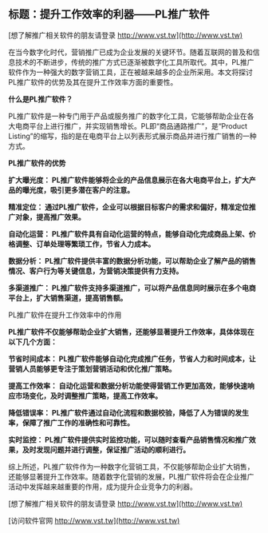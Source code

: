 ## **标题：提升工作效率的利器——PL推广软件**

[想了解推广相关软件的朋友请登录 http://www.vst.tw](http://www.vst.tw)

在当今数字化时代，营销推广已成为企业发展的关键环节。随着互联网的普及和信息技术的不断进步，传统的推广方式已逐渐被数字化工具所取代。其中，PL推广软件作为一种强大的数字营销工具，正在被越来越多的企业所采用。本文将探讨PL推广软件的优势及其在提升工作效率方面的重要性。

**什么是PL推广软件？**

PL推广软件是一种专门用于产品或服务推广的数字化工具，它能够帮助企业在各大电商平台上进行推广，并实现销售增长。PL即“商品通路推广”，是“Product Listing”的缩写，指的是在电商平台上以列表形式展示商品并进行推广销售的一种方式。

**PL推广软件的优势**

**扩大曝光度： PL推广软件能够将企业的产品信息展示在各大电商平台上，扩大产品的曝光度，吸引更多潜在客户的注意。**

**精准定位： 通过PL推广软件，企业可以根据目标客户的需求和偏好，精准定位推广对象，提高推广效果。**

**自动化运营： PL推广软件具有自动化运营的特点，能够自动化完成商品上架、价格调整、订单处理等繁琐工作，节省人力成本。**

**数据分析： PL推广软件提供丰富的数据分析功能，可以帮助企业了解产品的销售情况、客户行为等关键信息，为营销决策提供有力支持。**

**多渠道推广： PL推广软件支持多渠道推广，可以将产品信息同时展示在多个电商平台上，扩大销售渠道，提高销售额。**

PL推广软件在提升工作效率中的作用

**PL推广软件不仅能够帮助企业扩大销售，还能够显著提升工作效率，具体体现在以下几个方面：**

**节省时间成本： PL推广软件能够自动化完成推广任务，节省人力和时间成本，让营销人员能够更专注于策划营销活动和优化推广策略。**

**提高工作效率： 自动化运营和数据分析功能使得营销工作更加高效，能够快速响应市场变化，及时调整推广策略，提高工作效率。**

**降低错误率： PL推广软件通过自动化流程和数据校验，降低了人为错误的发生率，保障了推广工作的准确性和可靠性。**

**实时监控： PL推广软件提供实时监控功能，可以随时查看产品销售情况和推广效果，及时发现问题并进行调整，保证推广活动的顺利进行。**

综上所述，PL推广软件作为一种数字化营销工具，不仅能够帮助企业扩大销售，还能够显著提升工作效率。随着数字化营销的发展，PL推广软件将会在企业推广活动中发挥越来越重要的作用，成为提升企业竞争力的利器。

[想了解推广相关软件的朋友请登录 http://www.vst.tw](http://www.vst.tw)


[访问软件官网 http://www.vst.tw](http://www.vst.tw)
